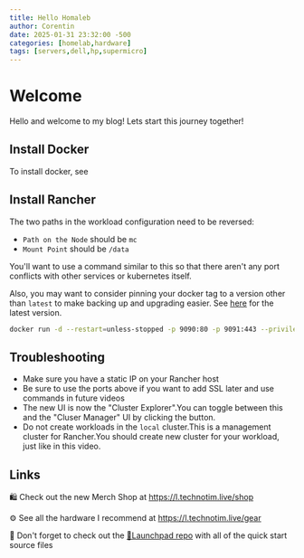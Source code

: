 ```yaml
---
title: Hello Homaleb
author: Corentin
date: 2025-01-31 23:32:00 -500
categories: [homelab,hardware]
tags: [servers,dell,hp,supermicro]
---
```


# Welcome

Hello and welcome to my blog! Lets start this journey together!

## Install Docker

To install docker, see 

## Install Rancher

The two paths in the workload configuration need to be reversed:

- `Path on the Node` should be `mc`
- `Mount Point` should be `/data`

You'll want to use a command similar to this so that there aren't any port conflicts with other services or kubernetes itself.

Also, you may want to consider pinning your docker tag to a version other than `latest` to make backing up and upgrading easier. See [here](https://github.com/rancher/rancher/tags) for the latest version.

```bash
docker run -d --restart=unless-stopped -p 9090:80 -p 9091:443 --privileged -v /opt/rancher:/var/lib/rancher --name=rancher_docker_server rancher/rancher:latest
```

## Troubleshooting

- Make sure you have a static IP on your Rancher host
- Be sure to use the ports above if you want to add SSL later and use commands in future videos
- The new UI is now the "Cluster Explorer".You can toggle between this and the "Cluser Manager" UI by clicking the button.
- Do not create workloads in the `local` cluster.This is a management cluster for Rancher.You should create new cluster for your workload, just like in this video.

## Links

🛍️ Check out the new Merch Shop at <https://l.technotim.live/shop>

⚙️ See all the hardware I recommend at <https://l.technotim.live/gear>

🚀 Don't forget to check out the [🚀Launchpad repo](https://l.technotim.live/quick-start) with all of the quick start source files